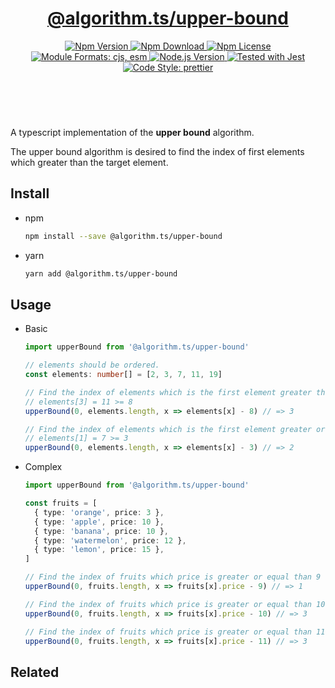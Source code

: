 <header>
  <h1 align="center">
    <a href="https://github.com/guanghechen/algorithm.ts/tree/main/packages/upper-bound#readme">@algorithm.ts/upper-bound</a>
  </h1>
  <div align="center">
    <a href="https://www.npmjs.com/package/@algorithm.ts/upper-bound">
      <img
        alt="Npm Version"
        src="https://img.shields.io/npm/v/@algorithm.ts/upper-bound.svg"
      />
    </a>
    <a href="https://www.npmjs.com/package/@algorithm.ts/upper-bound">
      <img
        alt="Npm Download"
        src="https://img.shields.io/npm/dm/@algorithm.ts/upper-bound.svg"
      />
    </a>
    <a href="https://www.npmjs.com/package/@algorithm.ts/upper-bound">
      <img
        alt="Npm License"
        src="https://img.shields.io/npm/l/@algorithm.ts/upper-bound.svg"
      />
    </a>
    <a href="#install">
      <img
        alt="Module Formats: cjs, esm"
        src="https://img.shields.io/badge/module_formats-cjs%2C%20esm-green.svg"
      />
    </a>
    <a href="https://github.com/nodejs/node">
      <img
        alt="Node.js Version"
        src="https://img.shields.io/node/v/@algorithm.ts/upper-bound"
      />
    </a>
    <a href="https://github.com/facebook/jest">
      <img
        alt="Tested with Jest"
        src="https://img.shields.io/badge/tested_with-jest-9c465e.svg"
      />
    </a>
    <a href="https://github.com/prettier/prettier">
      <img
        alt="Code Style: prettier"
        src="https://img.shields.io/badge/code_style-prettier-ff69b4.svg?style=flat-square"
      />
    </a>
  </div>
</header>
<br/>


A typescript implementation of the **upper bound** algorithm.

The upper bound algorithm is desired to find the index of first elements which
greater than the target element.

## Install

* npm

  ```bash
  npm install --save @algorithm.ts/upper-bound
  ```

* yarn

  ```bash
  yarn add @algorithm.ts/upper-bound
  ```

## Usage

* Basic

  ```typescript
  import upperBound from '@algorithm.ts/upper-bound'

  // elements should be ordered.
  const elements: number[] = [2, 3, 7, 11, 19]
  
  // Find the index of elements which is the first element greater than 8
  // elements[3] = 11 >= 8
  upperBound(0, elements.length, x => elements[x] - 8) // => 3

  // Find the index of elements which is the first element greater or equal than 3
  // elements[1] = 7 >= 3
  upperBound(0, elements.length, x => elements[x] - 3) // => 2
  ```

* Complex

  ```typescript
  import upperBound from '@algorithm.ts/upper-bound'

  const fruits = [
    { type: 'orange', price: 3 },
    { type: 'apple', price: 10 },
    { type: 'banana', price: 10 },
    { type: 'watermelon', price: 12 },
    { type: 'lemon', price: 15 },
  ]

  // Find the index of fruits which price is greater or equal than 9
  upperBound(0, fruits.length, x => fruits[x].price - 9) // => 1

  // Find the index of fruits which price is greater or equal than 10
  upperBound(0, fruits.length, x => fruits[x].price - 10) // => 3

  // Find the index of fruits which price is greater or equal than 11
  upperBound(0, fruits.length, x => fruits[x].price - 11) // => 3
  ```


## Related


[homepage]: https://github.com/guanghechen/algorithm.ts/tree/main/packages/upper-bound#readme
